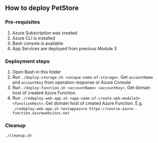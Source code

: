 ## How to deploy PetStore

### Pre-requisites
1. Azure Subscription was created
2. Azure CLI is installed
3. Bash console is available
4. App Services are deployed from previous Module 3

### Deployment steps
1. Open Bash in this folder
2. Run `./deploy-storage.sh <unique-name-of-storage>`. Get `accountName` and `accountKey` from operation response or Azure Console
3. Run `./deploy-function.sh <accountName> <accountKey>`. Get domain host of created Azure Function.
4. Run `./redeploy-web-app.sh <app-name-of-create-web-module3> <functionHost>`. Get domain host of created Azure Function. E.g. `./redeploy-web-app.sh testappazure https://course-azure-function.azurewebsites.net`

### Cleanup
`./cleanup.sh`